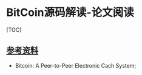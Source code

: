 # BitCoin源码解读-论文阅读

<span id='toc'></span>
[TOC]


## [参考资料](#toc)

- Bitcoin: A Peer-to-Peer Electronic Cach System;

